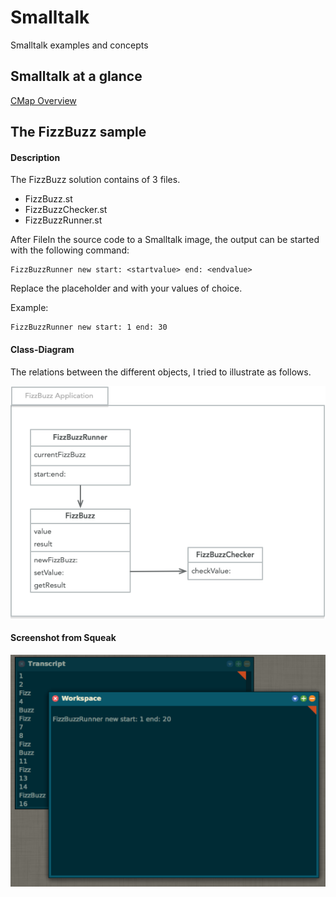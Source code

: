 # Smalltalk

Smalltalk examples and concepts

## Smalltalk at a glance

[CMap Overview](cmaps/Smalltalk.pdf)

## The FizzBuzz sample

#### Description

The FizzBuzz solution contains of 3 files.

- FizzBuzz.st
- FizzBuzzChecker.st
- FizzBuzzRunner.st

After FileIn the source code to a Smalltalk image, the output can be started with the following command:

    FizzBuzzRunner new start: <startvalue> end: <endvalue>

Replace the placeholder <startvalue> and <endvalue> with your values of choice.

Example:

    FizzBuzzRunner new start: 1 end: 30

#### Class-Diagram

The relations between the different objects, I tried to illustrate as follows.

![FizzBUzz UML](UML/FizzBuzzUML.png)

#### Screenshot from Squeak

![FizzBuzz Output](pictures/Squeak_screenshot.png)
